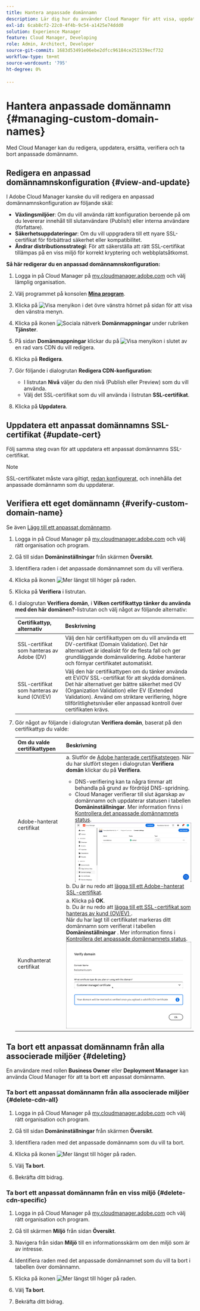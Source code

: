 ```yaml
---
title: Hantera anpassade domännamn
description: Lär dig hur du använder Cloud Manager för att visa, uppdatera, ersätta och ta bort anpassade domännamn.
exl-id: 6cab8cf2-22c0-4f4b-9c54-a1425e74ddd0
solution: Experience Manager
feature: Cloud Manager, Developing
role: Admin, Architect, Developer
source-git-commit: 1683d53491e06ebe2dfcc96184ce251539ecf732
workflow-type: tm+mt
source-wordcount: '795'
ht-degree: 0%

---
```



# Hantera anpassade domännamn {#managing-custom-domain-names}

Med Cloud Manager kan du redigera, uppdatera, ersätta, verifiera och ta bort anpassade domännamn.

## Redigera en anpassad domännamnskonfiguration {#view-and-update}

I Adobe Cloud Manager kanske du vill redigera en anpassad domännamnskonfiguration av följande skäl:

* **Växlingsmiljöer**: Om du vill använda rätt konfiguration beroende på om du levererar innehåll till slutanvändare (Publish) eller interna användare (författare).
* **Säkerhetsuppdateringar**: Om du vill uppgradera till ett nyare SSL-certifikat för förbättrad säkerhet eller kompatibilitet.
* **Ändrar distributionsstrategi**: För att säkerställa att rätt SSL-certifikat tillämpas på en viss miljö för korrekt kryptering och webbplatsåtkomst.

**Så här redigerar du en anpassad domännamnskonfiguration:**

1. Logga in på Cloud Manager på [my.cloudmanager.adobe.com](https://my.cloudmanager.adobe.com/) och välj lämplig organisation.

1. Välj programmet på konsolen **[Mina program](/help/implementing/cloud-manager/navigation.md#my-programs)**.

1. Klicka på ![Visa menyikon](https://spectrum.adobe.com/static/icons/workflow_18/Smock_ShowMenu_18_N.svg) i det övre vänstra hörnet på sidan för att visa den vänstra menyn.

1. Klicka på ikonen ![Sociala nätverk](https://spectrum.adobe.com/static/icons/workflow_18/Smock_SocialNetwork_18_N.svg) **Domänmappningar** under rubriken **Tjänster**.

1. På sidan **Domänmappningar** klickar du på ![Visa menyikon](https://spectrum.adobe.com/static/icons/workflow_18/Smock_More_18_N.svg) i slutet av en rad vars CDN du vill redigera.

1. Klicka på **Redigera**.

1. Gör följande i dialogrutan **Redigera CDN-konfiguration**:

   * I listrutan **Nivå** väljer du den nivå (Publish eller Preview) som du vill använda.
   * Välj det SSL-certifikat som du vill använda i listrutan **SSL-certifikat**.

1. Klicka på **Uppdatera**.


## Uppdatera ett anpassat domännamns SSL-certifikat {#update-cert}

Följ samma steg ovan för att uppdatera ett anpassat domännamns SSL-certifikat.

>[!NOTE]
>
>SSL-certifikatet måste vara giltigt, [redan konfigurerat](/help/implementing/cloud-manager/managing-ssl-certifications/introduction-to-ssl-certificates.md), och innehålla det anpassade domännamn som du uppdaterar.


## Verifiera ett eget domännamn {#verify-custom-domain-name}

Se även [Lägg till ett anpassat domännamn](/help/implementing/cloud-manager/custom-domain-names/add-custom-domain-name.md).

1. Logga in på Cloud Manager på [my.cloudmanager.adobe.com](https://my.cloudmanager.adobe.com/) och välj rätt organisation och program.

1. Gå till sidan **Domäninställningar** från skärmen **Översikt**.

1. Identifiera raden i det anpassade domännamnet som du vill verifiera.

1. Klicka på ikonen ![Mer](https://spectrum.adobe.com/static/icons/workflow_18/Smock_More_18_N.svg) längst till höger på raden.

1. Klicka på **Verifiera** i listrutan.

1. I dialogrutan **Verifiera domän**, i **Vilken certifikattyp tänker du använda med den här domänen?**-listrutan och välj något av följande alternativ:

   | Certifikattyp, alternativ | Beskrivning |
   | --- | --- |
   | SSL-certifikat som hanteras av Adobe (DV) | Välj den här certifikattypen om du vill använda ett DV-certifikat (Domain Validation). Det här alternativet är idealiskt för de flesta fall och ger grundläggande domänvalidering. Adobe hanterar och förnyar certifikatet automatiskt. |
   | SSL-certifikat som hanteras av kund (OV/EV) | Välj den här certifikattypen om du tänker använda ett EV/OV SSL-certifikat för att skydda domänen. Det här alternativet ger bättre säkerhet med OV (Organization Validation) eller EV (Extended Validation). Använd om striktare verifiering, högre tillförlitlighetsnivåer eller anpassad kontroll över certifikaten krävs. |

1. Gör något av följande i dialogrutan **Verifiera domän**, baserat på den certifikattyp du valde:

   | Om du valde certifikattypen | Beskrivning |
   | --- | ---  |
   | Adobe-hanterat certifikat | a. Slutför de [Adobe hanterade certifikatstegen](/help/implementing/cloud-manager/custom-domain-names/add-custom-domain-name.md#adobe-managed-cert-steps). När du har slutfört stegen i dialogrutan **Verifiera domän** klickar du på **Verifiera**.<ul><li>DNS-verifiering kan ta några timmar att behandla på grund av fördröjd DNS-spridning.</li><li>Cloud Manager verifierar till slut ägarskap av domännamn och uppdaterar statusen i tabellen **Domäninställningar**. Mer information finns i [Kontrollera det anpassade domännamnets status](/help/implementing/cloud-manager/custom-domain-names/check-domain-name-status.md).</li>![Verifiera domänstatus](/help/implementing/cloud-manager/assets/domain-settings-verified.png)</li></ul>b. Du är nu redo att [lägga till ett Adobe-hanterat SSL-certifikat](/help/implementing/cloud-manager/managing-ssl-certifications/add-ssl-certificate.md#add-adobe-managed-ssl-cert).</li></ul> |
   | Kundhanterat certifikat | a. Klicka på **OK**.<br>b. Du är nu redo att [lägga till ett SSL-certifikat som hanteras av kund (OV/EV) ](/help/implementing/cloud-manager/managing-ssl-certifications/add-ssl-certificate.md#add-customer-managed-ssl-cert) .<br>När du har lagt till certifikatet markeras ditt domännamn som verifierat i tabellen **Domäninställningar** . Mer information finns i [Kontrollera det anpassade domännamnets status](/help/implementing/cloud-manager/custom-domain-names/check-domain-name-status.md).</li></ul><br>![Verifiera domän för ett kundhanterat EV/OV-certifikat](/help/implementing/cloud-manager/assets/verify-domain-customer-managed-step.png) |


## Ta bort ett anpassat domännamn från alla associerade miljöer {#deleting}

En användare med rollen **Business Owner** eller **Deployment Manager** kan använda Cloud Manager för att ta bort ett anpassat domännamn.

### Ta bort ett anpassat domännamn från alla associerade miljöer {#delete-cdn-all}

1. Logga in på Cloud Manager på [my.cloudmanager.adobe.com](https://my.cloudmanager.adobe.com/) och välj rätt organisation och program.

1. Gå till sidan **Domäninställningar** från skärmen **Översikt**.

1. Identifiera raden med det anpassade domännamn som du vill ta bort.

1. Klicka på ikonen ![Mer](https://spectrum.adobe.com/static/icons/workflow_18/Smock_More_18_N.svg) längst till höger på raden.

1. Välj **Ta bort**.

1. Bekräfta ditt bidrag.


### Ta bort ett anpassat domännamn från en viss miljö {#delete-cdn-specific}

1. Logga in på Cloud Manager på [my.cloudmanager.adobe.com](https://my.cloudmanager.adobe.com/) och välj rätt organisation och program.

1. Gå till skärmen **Miljö** från sidan **Översikt**.

1. Navigera från sidan **Miljö** till en informationsskärm om den miljö som är av intresse.

1. Identifiera raden med det anpassade domännamnet som du vill ta bort i tabellen över domännamn.

1. Klicka på ikonen ![Mer](https://spectrum.adobe.com/static/icons/workflow_18/Smock_More_18_N.svg) längst till höger på raden.

1. Välj **Ta bort**.

1. Bekräfta ditt bidrag.

